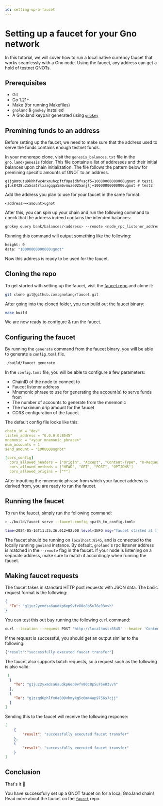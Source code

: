 ```yaml
---
id: setting-up-a-faucet
---
```


# Setting up a faucet for your Gno network

In this tutorial, we will cover how to run a local native currency faucet that 
works seamlessly with a Gno node. Using the faucet, any address can get a hold
of testnet GNOTs.

## Prerequisites
- Git
- Go 1.21+
- Make (for running Makefiles)
- `gnoland` & `gnokey` installed
- A Gno.land keypair generated using [`gnokey`](../gno-tooling/cli/gnokey.md)

## Premining funds to an address

Before setting up the faucet, we need to make sure that the address used to serve
the funds contains enough testnet funds. 

In your monorepo clone, visit the `genesis_balances.txt` file in the 
`gno.land/genesis` folder. This file contains a list of addresses and their
initial balances upon chain initialization. The file follows the pattern below
for premining specific amounts of GNOT to an address.

```
g1jg8mtutu9khhfwc4nxmuhcpftf0pajdhfvsqf5=10000000000000ugnot # test1
g1us8428u2a5satrlxzagqqa5m6vmuze025anjlj=10000000000000ugnot # test2
```

Add the address you plan to use for your faucet in the same format:

```
<address>=<amount>ugnot
```

After this, you can spin up your chain and run the following command to check
that the address indeed contains the intended balances:

```bash
gnokey query bank/balances/<address> --remote <node_rpc_listener_address>
```

Running this command will output something like the following:

```bash
height: 0
data: "10000000000000ugnot"
```

Now this address is ready to be used for the faucet.

## Cloning the repo

To get started with setting up the faucet, visit the 
[faucet repo](https://github.com/gnolang/faucet) and clone it:

```bash
git clone git@github.com:gnolang/faucet.git
```

After going into the cloned folder, you can build out the faucet binary:
```bash
make build
```

We are now ready to configure & run the faucet.

## Configuring the faucet

By running the `generate` command from the faucet binary, you will be able to generate
a `config.toml` file.

```bash
./build/faucet generate
```

In the `config.toml` file, you will be able to configure a few parameters:
- ChainID of the node to connect to
- Faucet listener address
- Mnemonic phrase to use for generating the account(s) to serve funds from
- The number of accounts to generate from the mnemonic
- The maximum drip amount for the faucet
- CORS configuration of the faucet

The default config file looks like this:
```yaml
chain_id = "dev"
listen_address = "0.0.0.0:8545"
mnemonic = "<your_mnemonic_phrase>"
num_accounts = 1
send_amount = "1000000ugnot"

[cors_config]
  cors_allowed_headers = ["Origin", "Accept", "Content-Type", "X-Requested-With", "X-Server-Time"]
  cors_allowed_methods = ["HEAD", "GET", "POST", "OPTIONS"]
  cors_allowed_origins = ["*"]
``` 

After inputting the mnemonic phrase from which your faucet address is derived 
from, you are ready to run the faucet.

## Running the faucet

To run the faucet, simply run the following command: 

```bash
> ./build/faucet serve --faucet-config <path_to_config.toml>

time=2024-05-16T11:25:36.012+02:00 level=INFO msg="faucet started at [::]:8545"
```

The faucet should be running on `localhost:8545`, and is connected to the locally
running `gnoland` instance. By default, `gnoland`'s rpc listener address is matched
in the `--remote` flag in the faucet. If your node is listening on a separate
address, make sure to match it accordingly when running the faucet.

## Making faucet requests

The faucet takes in standard HTTP post requests with JSON data. The basic request
format is the following:

```json
{
  "To": "g1juz2yxmdsa6audkp6ep9vfv80c8p5u76e03vvh"
}
```

You can test this out buy running the following `curl` command:
```bash
curl --location --request POST 'http://localhost:8545' --header 'Content-Type: application/json' --data '{"To": "g1juz2yxmdsa6audkp6ep9vfv80c8p5u76e03vvh"}'
```

If the request is successful, you should get an output similar to the following:
```bash
{"result":"successfully executed faucet transfer"}
```

The faucet also supports batch requests, so a request such as the following is 
also valid:

```json
 [
  {
    "To": "g1juz2yxmdsa6audkp6ep9vfv80c8p5u76e03vvh"
  },
  {
    "To": "g1zzqd6phlfx0a809vhmykg5c6m44ap9756s7cjj"
  }
]
```

Sending this to the faucet will receive the following response:

```json
[
    {
        "result": "successfully executed faucet transfer"
    },
    {
        "result": "successfully executed faucet transfer"
    }
]
```

## Conclusion

That's it 🎉

You have successfully set up a GNOT faucet on for a local Gno.land chain!
Read more about the faucet on the [`faucet`](https://github.com/gnolang/faucet) repo.
